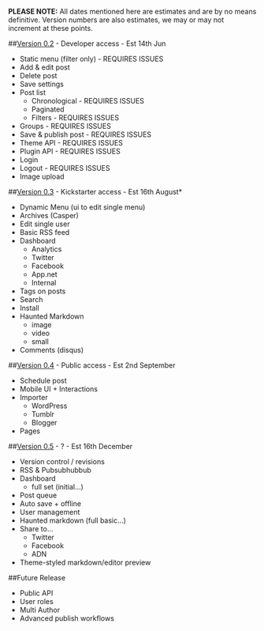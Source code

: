 **PLEASE NOTE:** All dates mentioned here are estimates and are by no means definitive. Version numbers are also estimates, we may or may not increment at these points.

##[Version 0.2](https://github.com/TryGhost/Ghost/issues?milestone=1&state=open) - Developer access - Est 14th Jun

* Static menu (filter only) - REQUIRES ISSUES
* Add & edit post
* Delete post
* Save settings
* Post list
  * Chronological  - REQUIRES ISSUES
  * Paginated
  * Filters  - REQUIRES ISSUES
* Groups  - REQUIRES ISSUES
* Save & publish post  - REQUIRES ISSUES
* Theme API  - REQUIRES ISSUES
* Plugin API  - REQUIRES ISSUES
* Login 
* Logout  - REQUIRES ISSUES
* Image upload  

##[Version 0.3](https://github.com/TryGhost/Ghost/issues?milestone=2&state=open) - Kickstarter access - Est 16th August* 

* Dynamic Menu (ui to edit single menu)
* Archives (Casper)
* Edit single user
* Basic RSS feed
* Dashboard
  * Analytics
  * Twitter
  * Facebook
  * App.net
  * Internal
* Tags on posts
* Search
* Install
* Haunted Markdown
  * image
  * video
  * small
* Comments (disqus)

##[Version 0.4](https://github.com/TryGhost/Ghost/issues?milestone=3&state=open) - Public access - Est 2nd September
* Schedule post
* Mobile UI + Interactions
* Importer
  * WordPress
  * Tumblr
  * Blogger
* Pages


##[Version 0.5](https://github.com/TryGhost/Ghost/issues?milestone=4&state=open) - ? - Est 16th December
* Version control / revisions
* RSS & Pubsubhubbub
* Dashboard
  * full set (initial...)
* Post queue
* Auto save + offline
* User management
* Haunted markdown (full basic...)
* Share to... 
  * Twitter
  * Facebook
  * ADN
* Theme-styled markdown/editor preview

##Future Release
* Public API
* User roles
* Multi Author
* Advanced publish workflows

